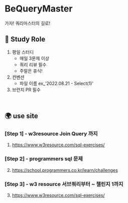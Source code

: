 # BeQueryMaster
가자! 쿼리마스터의 길로!
<br>

## 📌 Study Role
1. 평일 스터디
    - 매일 3문제 이상
    - 쿼리 리뷰 필수
    - 주말은 휴식!
2. 컨벤션
    - 파일 이름 ex_'2022.08.21 - Select(1)'
3. 브런치 PR 필수

<br>

## 🌍 use site
### [Step 1] - w3resource Join Query 까지
1. https://www.w3resource.com/sql-exercises/

### [Step 2] - programmers sql 문제
2. https://school.programmers.co.kr/learn/challenges


### [Step 3] - w3 resource 서브쿼리부터 ~ 챌린지 1까지
3. https://www.w3resource.com/sql-exercises/
